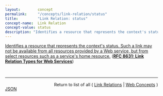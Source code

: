 ```yaml
---
layout:        concept
permalink:     "/concepts/link-relation/status"
title:         "Link Relation: status"
concept-name:  Link Relation
concept-value: status
description: "Identifies a resource that represents the context's status. Such a link may not be available from all resources provided by a Web service, but from select resources such as a service's home resource."
---
```


[Identifies a resource that represents the context's status. Such a link may not be available from all resources provided by a Web service, but from select resources such as a service's home resource.](http://tools.ietf.org/html/rfc8631#section-5 "Read documentation for Link Relation &#34;status&#34;") (**[RFC 8631: Link Relation Types for Web Services](/specs/IETF/RFC/8631 "Many resources provided on the Web are part of sets of resources that are provided in a context that is managed by one particular service provider. Often, these sets of resources are referred to as &#34;Web services&#34; or &#34;Web APIs&#34;. This specification defines link relations that represent relationships from Web services or APIs to resources that provide documentation, descriptions, metadata, or status information for these resources. Documentation is primarily intended for human consumers, whereas descriptions are primarily intended for automated consumers. Metadata provides information about a service's context. This specification also defines a link relation to identify status resources that are used to represent information about service status.")**)

<br/>
<hr/>

<p style="float : left"><a href="./status.json" title="JSON representing this particular Web Concept value">JSON</a></p>
<p style="text-align: right">Return to list of all ( <a href="../link-relation/">Link Relations</a> | <a href="../">Web Concepts</a> )</p>
